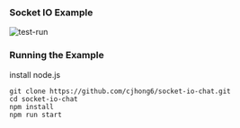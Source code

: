 ### Socket IO Example

![test-run](https://cloud.githubusercontent.com/assets/838110/20400464/a0439188-aca9-11e6-9c37-85fcdfd12005.gif)

### Running the Example
install node.js
```
git clone https://github.com/cjhong6/socket-io-chat.git
cd socket-io-chat
npm install
npm run start
```
